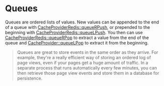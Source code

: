 # Queues

Queues are ordered lists of values. New values can be appended to the end of a queue with [CacheProviderRedis::queueRPush](../../reference/core-classes/cacheprovider/cacheprovider-methods.md#queuerpush), or prepended to the beginning with [CacheProviderRedis::queueLPush](../../reference/core-classes/cacheprovider/cacheprovider-methods.md#queuelpush). You then can use [CacheProviderRedis::queueRPop](../../reference/core-classes/cacheprovider/cacheprovider-methods.md#queuerpop) to extract a value from the end of the queue and [CacheProvider::queueLPop](../../reference/core-classes/cacheprovider/cacheprovider-methods.md#queuelpop) to extract it from the beginning.

> Queues are great to store events in the same order as they arrive. For example, they're a really efficient way of storing an ordered log of page views, even if your pages get a huge amount of traffic. In a separate process that runs automatically every few minutes, you can then retrieve those page view events and store them in a database for persistence.


